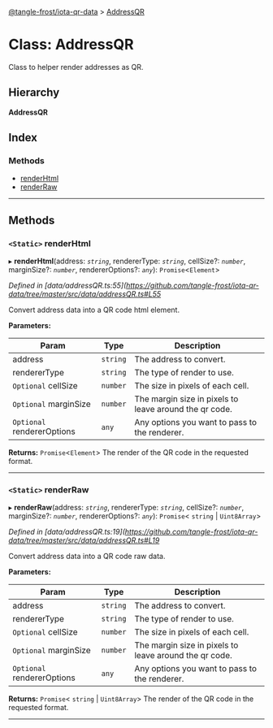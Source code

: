 [@tangle-frost/iota-qr-data](../README.md) > [AddressQR](../classes/addressqr.md)

# Class: AddressQR

Class to helper render addresses as QR.

## Hierarchy

**AddressQR**

## Index

### Methods

* [renderHtml](addressqr.md#renderhtml)
* [renderRaw](addressqr.md#renderraw)

---

## Methods

<a id="renderhtml"></a>

### `<Static>` renderHtml

▸ **renderHtml**(address: *`string`*, rendererType: *`string`*, cellSize?: *`number`*, marginSize?: *`number`*, rendererOptions?: *`any`*): `Promise`<`Element`>

*Defined in [data/addressQR.ts:55](https://github.com/tangle-frost/iota-qr-data/tree/master/src/data/addressQR.ts#L55*

Convert address data into a QR code html element.

**Parameters:**

| Param | Type | Description |
| ------ | ------ | ------ |
| address | `string` |  The address to convert. |
| rendererType | `string` |  The type of render to use. |
| `Optional` cellSize | `number` |  The size in pixels of each cell. |
| `Optional` marginSize | `number` |  The margin size in pixels to leave around the qr code. |
| `Optional` rendererOptions | `any` |  Any options you want to pass to the renderer. |

**Returns:** `Promise`<`Element`>
The render of the QR code in the requested format.

___
<a id="renderraw"></a>

### `<Static>` renderRaw

▸ **renderRaw**(address: *`string`*, rendererType: *`string`*, cellSize?: *`number`*, marginSize?: *`number`*, rendererOptions?: *`any`*): `Promise`< `string` &#124; `Uint8Array`>

*Defined in [data/addressQR.ts:19](https://github.com/tangle-frost/iota-qr-data/tree/master/src/data/addressQR.ts#L19*

Convert address data into a QR code raw data.

**Parameters:**

| Param | Type | Description |
| ------ | ------ | ------ |
| address | `string` |  The address to convert. |
| rendererType | `string` |  The type of render to use. |
| `Optional` cellSize | `number` |  The size in pixels of each cell. |
| `Optional` marginSize | `number` |  The margin size in pixels to leave around the qr code. |
| `Optional` rendererOptions | `any` |  Any options you want to pass to the renderer. |

**Returns:** `Promise`< `string` &#124; `Uint8Array`>
The render of the QR code in the requested format.

___

